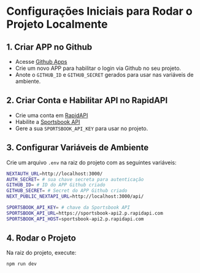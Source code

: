 # Configurações Iniciais para Rodar o Projeto Localmente

## 1. Criar APP no Github

- Acesse [Github Apps](https://github.com/apps/)
- Crie um novo APP para habilitar o login via Github no seu projeto.
- Anote o `GITHUB_ID` e `GITHUB_SECRET` gerados para usar nas variáveis de ambiente.

## 2. Criar Conta e Habilitar API no RapidAPI

- Crie uma conta em [RapidAPI](https://rapidapi.com/)
- Habilite a [Sportsbook API](https://rapidapi.com/sportsbook-api-sportsbook-api-default/api/sportsbook-api2)
- Gere a sua `SPORTSBOOK_API_KEY` para usar no projeto.

## 3. Configurar Variáveis de Ambiente

Crie um arquivo `.env` na raiz do projeto com as seguintes variáveis:

```bash
NEXTAUTH_URL=http://localhost:3000/
AUTH_SECRET= # sua chave secreta para autenticação
GITHUB_ID= # ID do APP Github criado
GITHUB_SECRET= # Secret do APP Github criado
NEXT_PUBLIC_NEXTAPI_URL=http://localhost:3000/api/

SPORTSBOOK_API_KEY= # chave da Sportsbook API
SPORTSBOOK_API_URL=https://sportsbook-api2.p.rapidapi.com
SPORTSBOOK_API_HOST=sportsbook-api2.p.rapidapi.com
```

## 4. Rodar o Projeto

Na raiz do projeto, execute:

```bash
npm run dev
```
